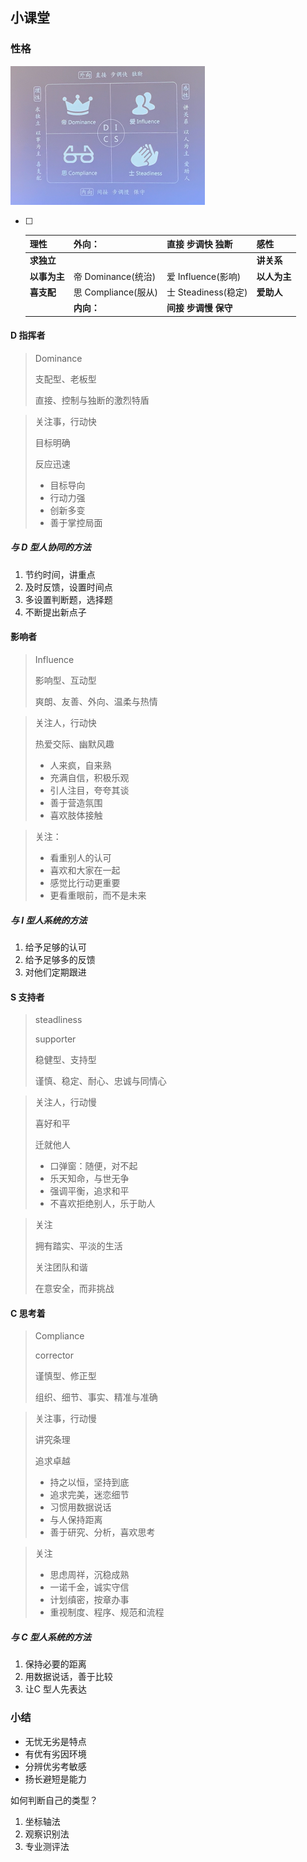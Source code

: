 ## 小课堂

### 性格

<img src="../assets/image-20210301165513318.png" alt="image-20210301165513318" style="zoom:50%;" />

- [ ] | 理性         | 外向：              | 直接 步调快 独断     | 感性         |
  | ------------ | :------------------ | -------------------- | ------------ |
  | **求独立**   |                     |                      | **讲关系**   |
  | **以事为主** | 帝 Dominance(统治)  | 爱 Influence(影响)   | **以人为主** |
  | **喜支配**   | 思 Compliance(服从) | 士 Steadiness(稳定)  | **爱助人**   |
  |              | **内向：**          | **间接 步调慢 保守** |              |



#### D 指挥者

> Dominance
>
> 支配型、老板型
>
> 直接、控制与独断的激烈特盾



> 关注事，行动快
>
> 目标明确
>
> 反应迅速
>
> 
>
> - 目标导向
> - 行动力强
> - 创新多变
> - 善于掌控局面



##### 与 D 型人协同的方法

1. 节约时间，讲重点
2. 及时反馈，设置时间点
3. 多设置判断题，选择题
4. 不断提出新点子



#### 影响者

> Influence
>
> 影响型、互动型
>
> 爽朗、友善、外向、温柔与热情



> 关注人，行动快
>
> 热爱交际、幽默风趣
>
> 
>
> - 人来疯，自来熟
> - 充满自信，积极乐观
> - 引人注目，夸夸其谈
> - 善于营造氛围
> - 喜欢肢体接触



> 关注：
>
> - 看重别人的认可
> - 喜欢和大家在一起
> - 感觉比行动更重要
> - 更看重眼前，而不是未来



##### 与 I 型人系统的方法

1. 给予足够的认可
2. 给予足够多的反馈
3. 对他们定期跟进



#### S 支持者

> steadliness
>
> supporter
>
> 稳健型、支持型
>
> 谨慎、稳定、耐心、忠诚与同情心



> 关注人，行动慢
>
> 喜好和平
>
> 迁就他人
>
> - 口弹窗：随便，对不起
> - 乐天知命，与世无争
> - 强调平衡，追求和平
> - 不喜欢拒绝别人，乐于助人



> 关注
>
> 拥有踏实、平淡的生活
>
> 关注团队和谐
>
> 在意安全，而非挑战



#### C 思考着

> Compliance
>
> corrector
>
> 谨慎型、修正型
>
> 组织、细节、事实、精准与准确



> 关注事，行动慢
>
> 讲究条理
>
> 追求卓越
>
> - 持之以恒，坚持到底
> - 追求完美，迷恋细节
> - 习惯用数据说话
> - 与人保持距离
> - 善于研究、分析，喜欢思考



> 关注
>
> - 思虑周祥，沉稳成熟
> - 一诺千金，诚实守信
> - 计划缜密，按章办事
> - 重视制度、程序、规范和流程



##### 与 C 型人系统的方法

1. 保持必要的距离
2. 用数据说话，善于比较
3. 让C 型人先表达



### 小结

- 无忧无劣是特点
- 有优有劣因环境
- 分辨优劣考敏感
- 扬长避短是能力

如何判断自己的类型？

1. 坐标轴法
2. 观察识别法
3. 专业测评法


